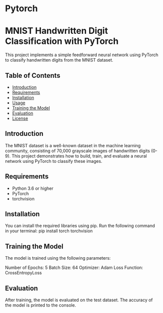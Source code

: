 # Pytorch
# MNIST Handwritten Digit Classification with PyTorch

This project implements a simple feedforward neural network using PyTorch to classify handwritten digits from the MNIST dataset.

## Table of Contents

- [Introduction](#introduction)
- [Requirements](#requirements)
- [Installation](#installation)
- [Usage](#usage)
- [Training the Model](#training-the-model)
- [Evaluation](#evaluation)
- [License](#license)

## Introduction

The MNIST dataset is a well-known dataset in the machine learning community, consisting of 70,000 grayscale images of handwritten digits (0-9). This project demonstrates how to build, train, and evaluate a neural network using PyTorch to classify these images.

## Requirements

- Python 3.6 or higher
- PyTorch
- torchvision

## Installation

You can install the required libraries using pip. Run the following command in your terminal:
pip install torch torchvision

## Training the Model
The model is trained using the following parameters:

Number of Epochs: 5
Batch Size: 64
Optimizer: Adam
Loss Function: CrossEntropyLoss

## Evaluation
After training, the model is evaluated on the test dataset. The accuracy of the model is printed to the console.
